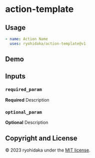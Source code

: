 # action-template

## Usage

```yml
- name: Action Name
  uses: ryohidaka/action-template@v1
```

## Demo

## Inputs

### `required_param`

**Required** Description

### `optional_param`

**Optional** Description

## Copyright and License

© 2023 ryohidaka under the [MIT license](LICENSE.md).

